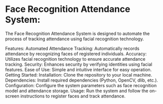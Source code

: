 # Face Recognition Attendance System:
The Face Recognition Attendance System is designed to automate the process of tracking attendance using facial recognition technology.

Features:
Automated Attendance Tracking: Automatically records attendance by recognizing faces of registered individuals.
Accuracy: Utilizes facial recognition technology to ensure accurate attendance tracking.
Security: Enhances security by verifying identities using facial features.
Ease of Use: Simple and intuitive interface for easy operation.
Getting Started:
Installation: Clone the repository to your local machine.
Dependencies: Install required dependencies (Python, OpenCV, dlib, etc.).
Configuration: Configure the system parameters such as face recognition model and attendance storage.
Usage: Run the system and follow the on-screen instructions to register faces and track attendance.

